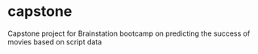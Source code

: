 # capstone
Capstone project for Brainstation bootcamp on predicting the success of movies based on script data
